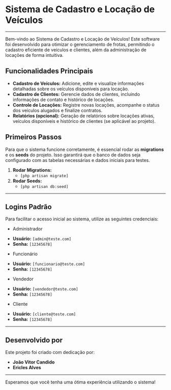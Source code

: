 # Sistema de Cadastro e Locação de Veículos

---

Bem-vindo ao Sistema de Cadastro e Locação de Veículos! Este software foi desenvolvido para otimizar o gerenciamento de frotas, permitindo o cadastro eficiente de veículos e clientes, além da administração de locações de forma intuitiva.

## Funcionalidades Principais

* **Cadastro de Veículos:** Adicione, edite e visualize informações detalhadas sobre os veículos disponíveis para locação.
* **Cadastro de Clientes:** Gerencie dados de clientes, incluindo informações de contato e histórico de locações.
* **Controle de Locações:** Registre novas locações, acompanhe o status dos veículos alugados e finalize contratos.
* **Relatórios (opcional):** Geração de relatórios sobre locações ativas, veículos disponíveis e histórico de clientes (se aplicável ao projeto).

## Primeiros Passos

Para que o sistema funcione corretamente, é essencial rodar as **migrations** e os **seeds** do projeto. Isso garantirá que o banco de dados seja configurado com as tabelas necessárias e dados iniciais para testes.

1.  **Rodar Migrations:**
    * `[php artisan migrate]`
2.  **Rodar Seeds:**
    * `[php artisan db:seed]`

---

## Logins Padrão

Para facilitar o acesso inicial ao sistema, utilize as seguintes credenciais:

- Administrador
* **Usuário:** `[admin@teste.com]`
* **Senha:** `[12345678]`

- Funcionário
* **Usuário:** `[funcionario@teste.com]`
* **Senha:** `[12345678]`

- Vendedor
* **Usuário:** `[vendedor@teste.com]`
* **Senha:** `[12345678]`

- Cliente
* **Usuário:** `[cliente@teste.com]`
* **Senha:** `[12345678]`

---

## Desenvolvido por

Este projeto foi criado com dedicação por:

* **João Vitor Candido**
* **Ericles Alves**

---

Esperamos que você tenha uma ótima experiência utilizando o sistema!